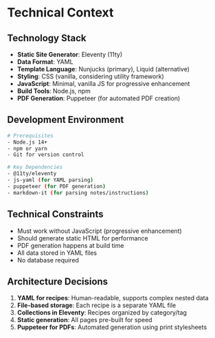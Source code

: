 # Technical Context

## Technology Stack
- **Static Site Generator**: Eleventy (11ty)
- **Data Format**: YAML
- **Template Language**: Nunjucks (primary), Liquid (alternative)
- **Styling**: CSS (vanilla, considering utility framework)
- **JavaScript**: Minimal, vanilla JS for progressive enhancement
- **Build Tools**: Node.js, npm
- **PDF Generation**: Puppeteer (for automated PDF creation)

## Development Environment
```bash
# Prerequisites
- Node.js 14+ 
- npm or yarn
- Git for version control

# Key Dependencies
- @11ty/eleventy
- js-yaml (for YAML parsing)
- puppeteer (for PDF generation)
- markdown-it (for parsing notes/instructions)
```

## Technical Constraints
- Must work without JavaScript (progressive enhancement)
- Should generate static HTML for performance
- PDF generation happens at build time
- All data stored in YAML files
- No database required

## Architecture Decisions
1. **YAML for recipes**: Human-readable, supports complex nested data
2. **File-based storage**: Each recipe is a separate YAML file
3. **Collections in Eleventy**: Recipes organized by category/tag
4. **Static generation**: All pages pre-built for speed
5. **Puppeteer for PDFs**: Automated generation using print stylesheets 
